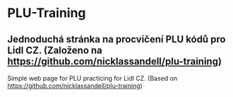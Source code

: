 # PLU-Training
Jednoduchá stránka na procvičení PLU kódů pro Lidl CZ. (Založeno na https://github.com/nicklassandell/plu-training)
-------------------------------------------------------------------------------------------------------------------
Simple web page for PLU practicing for Lidl CZ. (Based on https://github.com/nicklassandell/plu-training)
